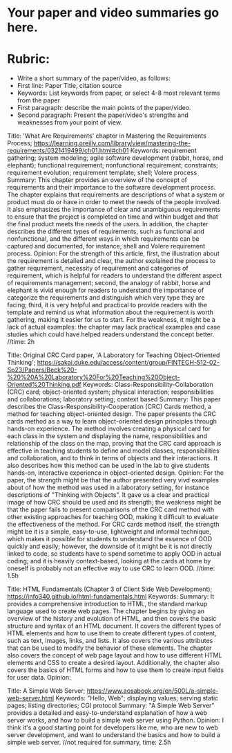 # Your paper and video summaries go here.

# Rubric:
* Write a short summary of the paper/video, as follows:
* First line: Paper Title, citation source
* Keywords: List keywords from paper, or select 4-8 most relevant terms from the paper
* First paragraph: describe the main points of the paper/video.
* Second paragraph: Present the paper/video's strengths and weaknesses from your point of view.

Title: 'What Are Requirements' chapter in Mastering the Requirements Process; https://learning.oreilly.com/library/view/mastering-the-requirements/0321419499/ch01.html#ch01
Keywords: requirement gathering; system modeling; agile software development (rabbit, horse, and elephant); functional requirement; nonfunctional requirement; constraints; requirement evolution; requirement template; shell; Volere process
Summary: This chapter provides an overview of the concept of requirements and their importance to the software development process. The chapter explains that requirements are descriptions of what a system or product must do or have in order to meet the needs of the people involved. It also emphasizes the importance of clear and unambiguous requirements to ensure that the project is completed on time and within budget and that the final product meets the needs of the users. In addition, the chapter describes the different types of requirements, such as functional and nonfunctional, and the different ways in which requirements can be captured and documented, for instance, shell and Volere requirement process.
Opinion: For the strength of this article, first, the illustration about the requirement is detailed and clear, the author explained the process to gather requirement, necessity of requirement and categories of requirement, which is helpful for readers to understand the different aspect of requirements management; second, the analogy of rabbit, horse and elephant is vivid enough for readers to understand the importance of categorize the requirements and distinguish which very type they are facing; third, it is very helpful and practical to provide readers with the template and remind us what information about the requirement is worth gathering, making it easier for us to start. For the weakness, it might be a lack of actual examples: the chapter may lack practical examples and case studies which could have helped readers understand the concept better.
//time: 2h

Title: Original CRC Card paper, 'A Laboratory for Teaching Object-Oriented Thinking'; https://sakai.duke.edu/access/content/group/FINTECH-512-02-Sp23/Papers/Beck%20-%20%20A%20Laboratory%20For%20Teaching%20Object-Oriented%20Thinking.pdf
Keywords: Class-Responsibility-Collaboration (CRC) card; object-oriented system; physical interaction; responsibilities and collaborations; laboratory setting; context based
Summary: This paper describes the Class-Responsibility-Cooperation (CRC) Cards method, a method for teaching object-oriented design. The paper presents the CRC cards method as a way to learn object-oriented design principles through hands-on experience. The method involves creating a physical card for each class in the system and displaying the name, responsibilities and relationship of the class on the map, proving that the CRC card approach is effective in teaching students to define and model classes, responsibilities and collaboration, and to think in terms of objects and their interactions. It also describes how this method can be used in the lab to give students hands-on, interactive experience in object-oriented design.
Opinion: For the paper, the strength might be that the author presented very vivd examples about of how the method was used in a laboratory setting, for instance descriptions of "Thinking with Objects". It gave us a clear and practical image of how CRC should be used and its strength; the weakness might be that the paper fails to present comparisons of the CRC card method with other existing approaches for teaching OOD, making it difficult to evaluate the effectiveness of the method. For CRC cards method itself, the strength might be it is a simple, easy-to-use, lightweight and informal technique, which makes it possible for students to understand the essence of OOD quickly and easily; however, the downside of it might be it is not directly linked to code, so students have to spend sometime to apply OOD in actual coding; and it is heavily context-based, looking at the cards at home by oneself is probably not an effective way to use CRC to learn OOD.
//time: 1.5h

Title: HTML Fundamentals (Chapter 3 of Client Side Web Development); https://info340.github.io/html-fundamentals.html
Keywords:
Summary: It provides a comprehensive introduction to HTML, the standard markup language used to create web pages. The chapter begins by giving an overview of the history and evolution of HTML, and then covers the basic structure and syntax of an HTML document. It covers the different types of HTML elements and how to use them to create different types of content, such as text, images, links, and lists. It also covers the various attributes that can be used to modify the behavior of these elements. The chapter also covers the concept of web page layout and how to use different HTML elements and CSS to create a desired layout. Additionally, the chapter also covers the basics of HTML forms and how to use them to create input fields for user data.
Opinion:

Title: A Simple Web Server; https://www.aosabook.org/en/500L/a-simple-web-server.html 
Keywords: "Hello, Web"; displaying values; serving static pages; listing directories; CGI protocol 
Summary: "A Simple Web Server" provides a detailed and easy-to-understand explanation of how a web server works, and how to build a simple web server using Python. 
Opinion: I think it's a good starting point for developers like me, who are new to web server development, and want to understand the basics and how to build a simple web server.
//not required for summary, time: 2.5h

